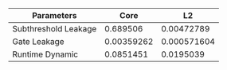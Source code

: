 | Parameters | Core | L2 |
| --- | --- | --- |
| Subthreshold Leakage | 0.689506 | 0.00472789 |
| Gate Leakage | 0.00359262 | 0.000571604 |
| Runtime Dynamic | 0.0851451 | 0.0195039 |

